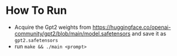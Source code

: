 # How To Run
- Acquire the Gpt2 weights from https://huggingface.co/openai-community/gpt2/blob/main/model.safetensors and save it as `gpt2.safetensors`
- run `make && ./main <prompt>`
